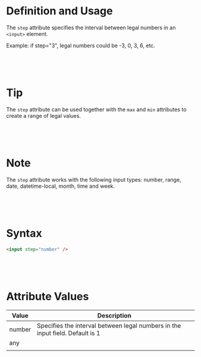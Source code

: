 # Definition and Usage

The `step` attribute specifies the interval between legal numbers in an `<input>` element.

Example: if step="3", legal numbers could be -3, 0, 3, 6, etc.

&nbsp;

&nbsp;

# Tip

The `step` attribute can be used together with the `max` and `min` attributes to create a range of legal values.

&nbsp;

&nbsp;

# Note

The `step` attribute works with the following input types: number, range, date, datetime-local, month, time and week.

&nbsp;

&nbsp;

# Syntax

```html
<input step="number" />
```

&nbsp;

&nbsp;

# Attribute Values

| Value  | Description                                                                   |
| ------ | ----------------------------------------------------------------------------- |
| number | Specifies the interval between legal numbers in the input field. Default is 1 |
| any    |                                                                               |
|        |                                                                               |
